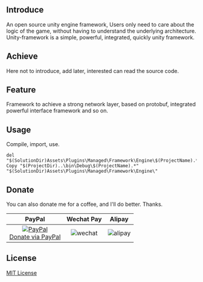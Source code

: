 ## Introduce

An open source unity engine framework, Users only need to care about the logic of the game,
without having to understand the underlying architecture. Unity-framework is a simple, powerful, 
integrated, quickly unity framework.

## Achieve

Here not to introduce, add later, interested can read the source code.

## Feature

Framework to achieve a strong network layer, based on protobuf, integrated powerful interface framework and so on.

## Usage

Compile, import, use.

```
del "$(SolutionDir)Assets\Plugins\Managed\Framework\Engine\$(ProjectName).*"
Copy "$(ProjectDir)..\bin\Debug\$(ProjectName).*" "$(SolutionDir)Assets\Plugins\Managed\Framework\Engine\"
```

## Donate

You can also donate me for a coffee, and I'll do better. Thanks.

|                                   PayPal                                    |                                 Wechat Pay                                  |                                   Alipay                                    |
|:---------------------------------------------------------------------------:|:---------------------------------------------------------------------------:|:---------------------------------------------------------------------------:|
| [![PayPal](https://www.paypalobjects.com/webstatic/paypalme/images/pp_logo_small.png)<br>Donate via PayPal ](https://www.paypal.me/abaojin) | ![wechat](https://hellowod.github.io/u3d-framework/media/weixin.png) | ![alipay](https://hellowod.github.io/u3d-framework/media/zhifubao.png) |

## License
[MIT License](https://hellowod.github.io/u3d-framework/LICENSE.md)